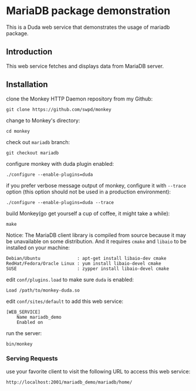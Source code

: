 MariaDB package demonstration
=============================

This is a Duda web service that demonstrates the usage of mariadb package.

## Introduction ##
This web service fetches and displays data from MariaDB server.

## Installation ##
clone the Monkey HTTP Daemon repository from my Github:

    git clone https://github.com/swpd/monkey

change to Monkey's directory:

    cd monkey

check out `mariadb` branch:

    git checkout mariadb

configure monkey with duda plugin enabled:

    ./configure --enable-plugins=duda

if you prefer verbose message output of monkey, configure it with `--trace` option
(this option should not be used in a production environment):

    ./configure --enable-plugins=duda --trace

build Monkey(go get yourself a cup of coffee, it might take a while):

    make

Notice: The MariaDB client library is compiled from source because it may be
unavailable on some distribution. And it requires `cmake` and `libaio` to be
installed on your machine:

    Debian/Ubuntu              : apt-get install libaio-dev cmake
    RedHat/Fedora/Oracle Linux : yum install libaio-devel cmake
    SUSE                       : zypper install libaio-devel cmake

edit `conf/plugins.load` to make sure `duda` is enabled:

    Load /path/to/monkey-duda.so

edit `conf/sites/default` to add this web service:

    [WEB_SERVICE]
        Name mariadb_demo
        Enabled on

run the server:

    bin/monkey

### Serving Requests ###
use your favorite client to visit the following URL to access this web service:

    http://localhost:2001/mariadb_demo/mariadb/home/
